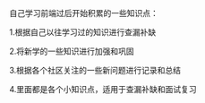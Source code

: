 自己学习前端过后开始积累的一些知识点：


1.根据自己以往学习过的知识进行查漏补缺


2.将新学的一些知识进行加强和巩固


3.根据各个社区关注的一些新问题进行记录和总结


4.里面都是各个小知识点，适用于查漏补缺和面试复习
